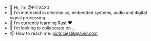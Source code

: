 - 👋 Hi, I’m @PITV420
- 👀 I’m interested in electronics, embedded systems,
      audio and digital signal processing
- 🌱 I’m currently learning Rust ❤️
- 💞️ I’m looking to collaborate on ...
- 📫 How to reach me:
      piotr.cieslik@avid.com

<!---
PITV420/PITV420 is a ✨ special ✨ repository because its `README.md` (this file) appears on your GitHub profile.
You can click the Preview link to take a look at your changes.
--->
